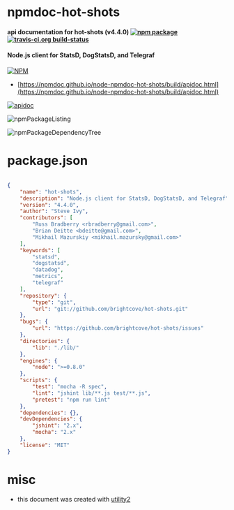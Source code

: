# npmdoc-hot-shots

#### api documentation for  hot-shots (v4.4.0)  [![npm package](https://img.shields.io/npm/v/npmdoc-hot-shots.svg?style=flat-square)](https://www.npmjs.org/package/npmdoc-hot-shots) [![travis-ci.org build-status](https://api.travis-ci.org/npmdoc/node-npmdoc-hot-shots.svg)](https://travis-ci.org/npmdoc/node-npmdoc-hot-shots)

#### Node.js client for StatsD, DogStatsD, and Telegraf

[![NPM](https://nodei.co/npm/hot-shots.png?downloads=true&downloadRank=true&stars=true)](https://www.npmjs.com/package/hot-shots)

- [https://npmdoc.github.io/node-npmdoc-hot-shots/build/apidoc.html](https://npmdoc.github.io/node-npmdoc-hot-shots/build/apidoc.html)

[![apidoc](https://npmdoc.github.io/node-npmdoc-hot-shots/build/screenCapture.buildCi.browser.%252Ftmp%252Fbuild%252Fapidoc.html.png)](https://npmdoc.github.io/node-npmdoc-hot-shots/build/apidoc.html)

![npmPackageListing](https://npmdoc.github.io/node-npmdoc-hot-shots/build/screenCapture.npmPackageListing.svg)

![npmPackageDependencyTree](https://npmdoc.github.io/node-npmdoc-hot-shots/build/screenCapture.npmPackageDependencyTree.svg)



# package.json

```json

{
    "name": "hot-shots",
    "description": "Node.js client for StatsD, DogStatsD, and Telegraf",
    "version": "4.4.0",
    "author": "Steve Ivy",
    "contributors": [
        "Russ Bradberry <rbradberry@gmail.com>",
        "Brian Deitte <bdeitte@gmail.com>",
        "Mikhail Mazurskiy <mikhail.mazursky@gmail.com>"
    ],
    "keywords": [
        "statsd",
        "dogstatsd",
        "datadog",
        "metrics",
        "telegraf"
    ],
    "repository": {
        "type": "git",
        "url": "git://github.com/brightcove/hot-shots.git"
    },
    "bugs": {
        "url": "https://github.com/brightcove/hot-shots/issues"
    },
    "directories": {
        "lib": "./lib/"
    },
    "engines": {
        "node": ">=0.8.0"
    },
    "scripts": {
        "test": "mocha -R spec",
        "lint": "jshint lib/**.js test/**.js",
        "pretest": "npm run lint"
    },
    "dependencies": {},
    "devDependencies": {
        "jshint": "2.x",
        "mocha": "2.x"
    },
    "license": "MIT"
}
```



# misc
- this document was created with [utility2](https://github.com/kaizhu256/node-utility2)
